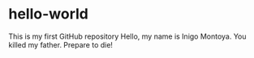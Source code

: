 # hello-world
This is my first GitHub repository
Hello, my name is Inigo Montoya.
You killed my father.
Prepare to die!
